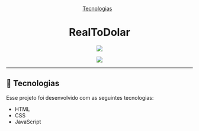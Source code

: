 <p align="center">
  <a href="#-tecnologias">Tecnologias</a>&nbsp;&nbsp;&nbsp;
</p>

<h1 align="center">RealToDolar</h1>

<p align="center"><img src="https://user-images.githubusercontent.com/75588037/132094541-156fde20-e02f-4c81-80fb-6aa8eb9e31e0.png"></p>

<p align="center"><img src="https://user-images.githubusercontent.com/75588037/132094631-42498860-9fe0-469f-b4ec-549dde941f18.png"></p>

---

## 🚀 Tecnologias

Esse projeto foi desenvolvido com as seguintes tecnologias:

- HTML
- CSS
- JavaScript
